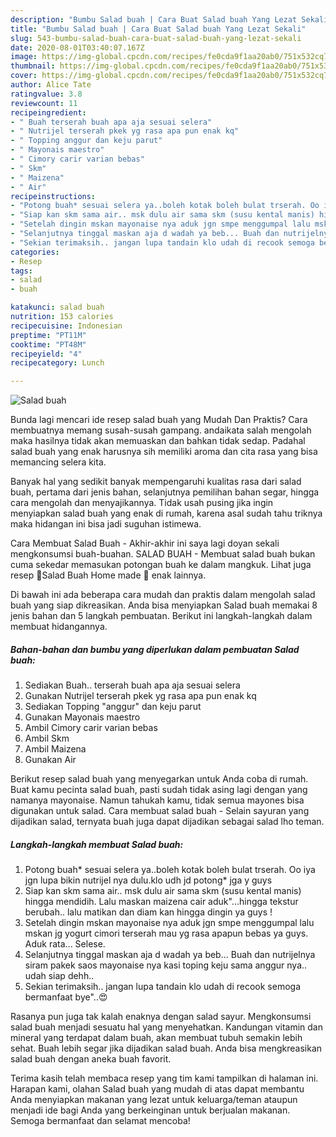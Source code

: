 ```yaml
---
description: "Bumbu Salad buah | Cara Buat Salad buah Yang Lezat Sekali"
title: "Bumbu Salad buah | Cara Buat Salad buah Yang Lezat Sekali"
slug: 543-bumbu-salad-buah-cara-buat-salad-buah-yang-lezat-sekali
date: 2020-08-01T03:40:07.167Z
image: https://img-global.cpcdn.com/recipes/fe0cda9f1aa20ab0/751x532cq70/salad-buah-foto-resep-utama.jpg
thumbnail: https://img-global.cpcdn.com/recipes/fe0cda9f1aa20ab0/751x532cq70/salad-buah-foto-resep-utama.jpg
cover: https://img-global.cpcdn.com/recipes/fe0cda9f1aa20ab0/751x532cq70/salad-buah-foto-resep-utama.jpg
author: Alice Tate
ratingvalue: 3.8
reviewcount: 11
recipeingredient:
- " Buah terserah buah apa aja sesuai selera"
- " Nutrijel terserah pkek yg rasa apa pun enak kq"
- " Topping anggur dan keju parut"
- " Mayonais maestro"
- " Cimory carir varian bebas"
- " Skm"
- " Maizena"
- " Air"
recipeinstructions:
- "Potong buah* sesuai selera ya..boleh kotak boleh bulat trserah. Oo iya jgn lupa bikin nutrijel nya dulu.klo udh jd potong* jga y guys"
- "Siap kan skm sama air.. msk dulu air sama skm (susu kental manis) hingga mendidih. Lalu maskan maizena cair aduk&#34;...hingga tekstur berubah.. lalu matikan dan diam kan hingga dingin ya guys !"
- "Setelah dingin mskan mayonaise nya aduk jgn smpe menggumpal lalu mskan jg yogurt cimori terserah mau yg rasa apapun bebas ya guys. Aduk rata... Selese."
- "Selanjutnya tinggal maskan aja d wadah ya beb... Buah dan nutrijelnya siram pakek saos mayonaise nya kasi toping keju sama anggur nya.. udah siap dehh.."
- "Sekian terimaksih.. jangan lupa tandain klo udah di recook semoga bermanfaat bye&#34;..😍"
categories:
- Resep
tags:
- salad
- buah

katakunci: salad buah 
nutrition: 153 calories
recipecuisine: Indonesian
preptime: "PT11M"
cooktime: "PT48M"
recipeyield: "4"
recipecategory: Lunch

---
```



![Salad buah](https://img-global.cpcdn.com/recipes/fe0cda9f1aa20ab0/751x532cq70/salad-buah-foto-resep-utama.jpg)

Bunda lagi mencari ide resep salad buah yang Mudah Dan Praktis? Cara membuatnya memang susah-susah gampang. andaikata salah mengolah maka hasilnya tidak akan memuaskan dan bahkan tidak sedap. Padahal salad buah yang enak harusnya sih memiliki aroma dan cita rasa yang bisa memancing selera kita.

Banyak hal yang sedikit banyak mempengaruhi kualitas rasa dari salad buah, pertama dari jenis bahan, selanjutnya pemilihan bahan segar, hingga cara mengolah dan menyajikannya. Tidak usah pusing jika ingin menyiapkan salad buah yang enak di rumah, karena asal sudah tahu triknya maka hidangan ini bisa jadi suguhan istimewa.

Cara Membuat Salad Buah - Akhir-akhir ini saya lagi doyan sekali mengkonsumsi buah-buahan. SALAD BUAH - Membuat salad buah bukan cuma sekedar memasukan potongan buah ke dalam mangkuk. Lihat juga resep 🍓Salad Buah Home made 🍇 enak lainnya.


Di bawah ini ada beberapa cara mudah dan praktis dalam mengolah salad buah yang siap dikreasikan. Anda bisa menyiapkan Salad buah memakai 8 jenis bahan dan 5 langkah pembuatan. Berikut ini langkah-langkah dalam membuat hidangannya.

<!--inarticleads1-->

##### Bahan-bahan dan bumbu yang diperlukan dalam pembuatan Salad buah:

1. Sediakan  Buah.. terserah buah apa aja sesuai selera
1. Gunakan  Nutrijel terserah pkek yg rasa apa pun enak kq
1. Sediakan  Topping &#34;anggur&#34; dan keju parut
1. Gunakan  Mayonais maestro
1. Ambil  Cimory carir varian bebas
1. Ambil  Skm
1. Ambil  Maizena
1. Gunakan  Air


Berikut resep salad buah yang menyegarkan untuk Anda coba di rumah. Buat kamu pecinta salad buah, pasti sudah tidak asing lagi dengan yang namanya mayonaise. Namun tahukah kamu, tidak semua mayones bisa digunakan untuk salad. Cara membuat salad buah - Selain sayuran yang dijadikan salad, ternyata buah juga dapat dijadikan sebagai salad lho teman. 

<!--inarticleads2-->

##### Langkah-langkah membuat Salad buah:

1. Potong buah* sesuai selera ya..boleh kotak boleh bulat trserah. Oo iya jgn lupa bikin nutrijel nya dulu.klo udh jd potong* jga y guys
1. Siap kan skm sama air.. msk dulu air sama skm (susu kental manis) hingga mendidih. Lalu maskan maizena cair aduk&#34;...hingga tekstur berubah.. lalu matikan dan diam kan hingga dingin ya guys !
1. Setelah dingin mskan mayonaise nya aduk jgn smpe menggumpal lalu mskan jg yogurt cimori terserah mau yg rasa apapun bebas ya guys. Aduk rata... Selese.
1. Selanjutnya tinggal maskan aja d wadah ya beb... Buah dan nutrijelnya siram pakek saos mayonaise nya kasi toping keju sama anggur nya.. udah siap dehh..
1. Sekian terimaksih.. jangan lupa tandain klo udah di recook semoga bermanfaat bye&#34;..😍


Rasanya pun juga tak kalah enaknya dengan salad sayur. Mengkonsumsi salad buah menjadi sesuatu hal yang menyehatkan. Kandungan vitamin dan mineral yang terdapat dalam buah, akan membuat tubuh semakin lebih sehat. Buah lebih segar jika dijadikan salad buah. Anda bisa mengkreasikan salad buah dengan aneka buah favorit. 

Terima kasih telah membaca resep yang tim kami tampilkan di halaman ini. Harapan kami, olahan Salad buah yang mudah di atas dapat membantu Anda menyiapkan makanan yang lezat untuk keluarga/teman ataupun menjadi ide bagi Anda yang berkeinginan untuk berjualan makanan. Semoga bermanfaat dan selamat mencoba!

